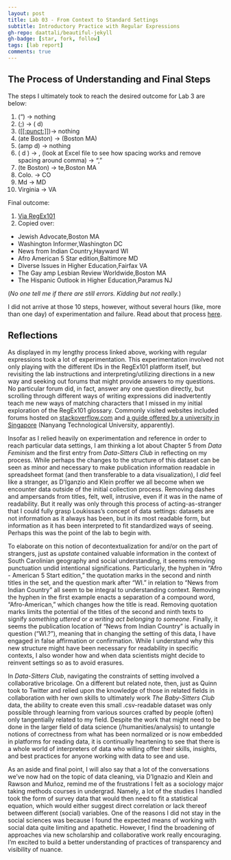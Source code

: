 ```yaml
---
layout: post
title: Lab 03 - From Context to Standard Settings
subtitle: Introductory Practice with Regular Expressions
gh-repo: daattali/beautiful-jekyll
gh-badge: [star, fork, follow]
tags: [lab report]
comments: true
---
```


## The Process of Understanding and Final Steps
The steps I ultimately took to reach the desired outcome for Lab 3 are below: 
1. (“) → nothing
2. (;) → (  d) 
3. ([[[:punct:]]](#))→ nothing
4. (ate Boston) → (Boston MA)
5. (amp  d) → nothing 
6. (  d ) → , (look at Excel file to see how spacing works and remove spacing around comma) → “,” 
7. (te Boston) → te,Boston MA
8. Colo. → CO
9. Md → MD
10. Virginia → VA

Final outcome:
1. [Via RegEx101](https://regex101.com/r/6vnjU7/1)
2. Copied over: 
  - Jewish Advocate,Boston MA
  - Washington Informer,Washington DC
  - News from Indian Country,Hayward WI
  - Afro  American 5 Star edition,Baltimore MD
  - Diverse Issues in Higher Education,Fairfax VA
  - The Gay amp Lesbian Review Worldwide,Boston MA
  - The Hispanic Outlook in Higher Education,Paramus NJ
  
  (*No one tell me if there are still errors. Kidding but not really.*)

I did not arrive at those 10 steps, however, without several hours (like, more than one day) of experimentation and failure. Read about that process [here](https://docs.google.com/document/d/1XU2JkEqqJ5mDpM3EtjCLRLEmfPgEle40BtFl-XAZt-4/edit?usp=sharing). 

## Reflections 

As displayed in my lengthy process linked above, working with regular expressions took a lot of experimentation. This experimentation involved not only playing with the different IDs in the RegEx101 platform itself, but revisiting the lab instructions and interpreting/utilizing directions in a new way and seeking out forums that might provide answers to my questions. No particular forum did, in fact, answer any one question directly, but scrolling through different ways of writing expressions did inadvertently teach me new ways of matching characters that I missed in my initial exploration of the RegEx101 glossary. Commonly visited websites included forums hosted on [stackoverflow.com](https://stackoverflow.com/) and [a guide offered by a university in Singapore](https://www3.ntu.edu.sg/home/ehchua/programming/howto/Regexe.html) (Nanyang Technological University, apparently). 

Insofar as I relied heavily on experimentation and reference in order to reach particular data settings, I am thinking a lot about Chapter 5 from *Data Feminism* and the first entry from *Data-Sitters Club* in reflecting on my process. While perhaps the changes to the structure of this dataset can be seen as minor and necessary to make publication information readable in spreadsheet format (and then transferable to a data visualization), I *did* feel like a stranger, as D’Iganzio and Klein proffer we all become when we encounter data outside of the initial collection process. Removing dashes and ampersands from titles, felt, well, intrusive, even if it was in the name of readability. But it really was only through this process of acting-as-stranger that I could fully grasp Loukissas’s concept of data settings: datasets are not information as it always has been, but in its most readable form, but information as it has been interpreted to fit standardized ways of seeing. Perhaps this was the point of the lab to begin with.

To elaborate on this notion of decontextualization for and/or on the part of strangers, just as *upstate* contained valuable information in the context of South Carolinian geography and social understanding, it seems removing punctuation undid intentional significations. Particularly, the hyphen in “Afro - American 5 Start edition,” the quotation marks in the second and ninth titles in the set, and the question mark after “WI.” in relation to “News from Indian Country” all seem to be integral to understanding context. Removing the hyphen in the first example enacts a separation of a compound word, “Afro-American,” which changes how the title is read. Removing quotation marks limits the potential of the titles of the second and ninth texts to signify *something uttered* or *a writing act belonging to someone*. Finally, it seems the publication location of “News from Indian Country” is actually in question (“WI.?”), meaning that in changing the setting of this data, I have engaged in false affirmation or confirmation. While I understand why this new structure might have been necessary for readability in specific contexts, I also wonder how and when data scientists might decide to reinvent settings so as to avoid erasures. 

In *Data-Sitters Club*, navigating the constraints of setting involved a collaborative bricolage. On a different but related note, then, just as Quinn took to Twitter and relied upon the knowledge of those in related fields in collaboration with her own skills to ultimately work *The Baby-Sitters Club* data, the ability to create even this small .csv-readable dataset was only possible through learning from various sources crafted by people (often) only tangentially related to my field. Despite the work that might need to be done in the larger field of data science (/humanities/analysis) to untangle notions of correctness from what has been normalized or is now embedded in platforms for reading data, it is continually heartening to see that there is a whole world of interpreters of data who willing offer their skills, insights, and best practices for anyone working with data to see and use. 

As an aside and final point, I will also say that a lot of the conversations we’ve now had on the topic of data cleaning, via D’Ignazio and Klein and Rawson and Muñoz, remind me of the frustrations I felt as a sociology major taking methods courses in undergrad. Namely, a lot of the studies I handled took the form of survey data that would then need to fit a statistical equation, which would either suggest direct correlation or lack thereof between different (social) variables. One of the reasons I did not stay in the social sciences was because I found the expected means of working with social data quite limiting and apathetic. However, I find the broadening of approaches via new scholarship and collaborative work really encouraging. I’m excited to build a better understanding of  practices of transparency and visibility of nuance. 
